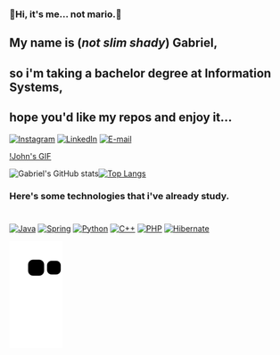 ### 🍄Hi, it's me... not mario.🍄
##  My name is (*not slim shady*) Gabriel, 
##  so i'm taking a bachelor degree at Information Systems,
##  hope you'd like my repos and enjoy it...
   
[![Instagram](https://img.shields.io/badge/Instagram-E4405F?style=for-the-badge&logo=instagram&logoColor=white)](https://www.instagram.com/ld_gabriel04/)
[![LinkedIn](https://img.shields.io/badge/LinkedIn-0077B5?style=for-the-badge&logo=linkedin&logoColor=white)](https://www.linkedin.com/in/gabriel-de-albuquerque-a1a7171b2/)
[![E-mail](https://img.shields.io/badge/Gmail-D14836?style=for-the-badge&logo=gmail&logoColor=white)](mailto:albuquerque.gabriel0420@gmail.com)

[!John's GIF](https://media.giphy.com/media/VrtvDMP4ajo5y/giphy.gif)

![Gabriel's GitHub stats](https://github-readme-stats.vercel.app/api?username=GabrielAL4&show_icons=true&theme=cobalt)[![Top Langs](https://github-readme-stats.vercel.app/api/top-langs/?username=GabrielAL4&layout=compact&theme=cobalt)](https://github.com/GabrielAL4/GabrielAL4)

### Here's some technologies that i've already study.
#

[![Java](https://img.shields.io/badge/Java-ED8B00?style=for-the-badge&logo=java&logoColor=white)]()
[![Spring](https://img.shields.io/badge/Spring-6DB33F?style=for-the-badge&logo=spring&logoColor=white)]()
[![Python](https://img.shields.io/badge/Python-14354C?style=for-the-badge&logo=python&logoColor=white)]()
[![C++](https://img.shields.io/badge/C%2B%2B-00599C?style=for-the-badge&logo=c%2B%2B&logoColor=white)]()
[![PHP](https://img.shields.io/badge/PHP-777BB4?style=for-the-badge&logo=php&logoColor=white)]()
[![Hibernate](https://img.shields.io/badge/Hibernate-59666C?style=for-the-badge&logo=Hibernate&logoColor=white)]()

![Snake animation](https://github.com/GabrielAL4/GabrielAL4/blob/output/github-contribution-grid-snake.svg)
